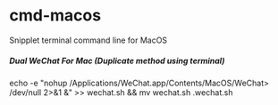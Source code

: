 # cmd-macos
Snipplet terminal command line for MacOS

##### Dual WeChat For Mac (Duplicate method using terminal)
echo -e "nohup /Applications/WeChat.app/Contents/MacOS/WeChat> /dev/null 2>&1 &" >> wechat.sh && mv wechat.sh .wechat.sh
